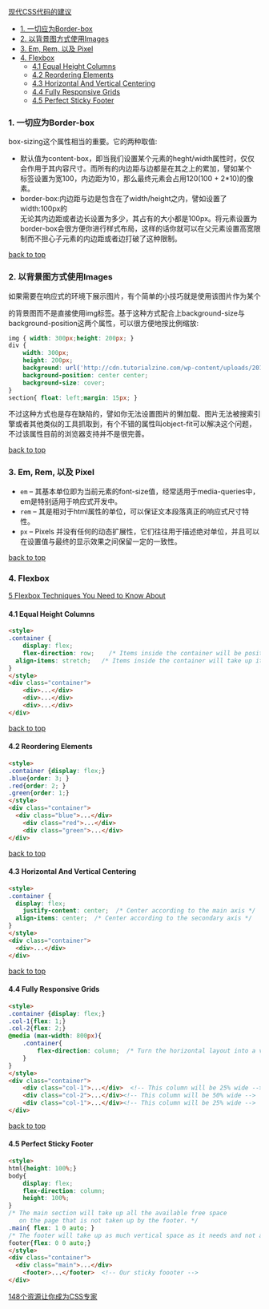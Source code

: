 [现代CSS代码的建议](#top)

- [1. 一切应为Border-box](#一切应为Border-box)
- [2. 以背景图方式使用Images](#以背景图方式使用Images)
- [3. Em, Rem, 以及 Pixel](#EmRemPixel)
- [4. Flexbox](#Flexbox)
  - [4.1 Equal Height Columns](#Equal-Height-Columns)
  - [4.2 Reordering Elements](#Reordering-Elements)
  - [4.3 Horizontal And Vertical Centering](#Horizontal-And-Vertical-Centering)
  - [4.4 Fully Responsive Grids](#Fully-Responsive-Grids)
  - [4.5 Perfect Sticky Footer](#Perfect-Sticky-Footer)

<h3 id="一切应为Border-box">1. 一切应为Border-box</h3>

box-sizing这个属性相当的重要。它的两种取值:

- 默认值为content-box，即当我们设置某个元素的heght/width属性时，仅仅会作用于其内容尺寸。而所有的内边距与边都是在其之上的累加，譬如某个<div>标签设置为宽100，内边距为10，那么最终元素会占用120(100 + 2*10)的像素。
- border-box:内边距与边是包含在了width/height之内，譬如设置了width:100px的<div>无论其内边距或者边长设置为多少，其占有的大小都是100px。将元素设置为border-box会很方便你进行样式布局，这样的话你就可以在父元素设置高宽限制而不担心子元素的内边距或者边打破了这种限制。

[back to top](#top)

<h3 id="以背景图方式使用Images">2. 以背景图方式使用Images</h3>

如果需要在响应式的环境下展示图片，有个简单的小技巧就是使用该图片作为某个<div>的背景图而不是直接使用img标签。基于这种方式配合上background-size与background-position这两个属性，可以很方便地按比例缩放:

```css
img { width: 300px;height: 200px; }
div {
    width: 300px;
    height: 200px;
    background: url('http://cdn.tutorialzine.com/wp-content/uploads/2016/08/bicycle.jpg');
    background-position: center center;
    background-size: cover;
}
section{ float: left;margin: 15px; }
```

不过这种方式也是存在缺陷的，譬如你无法设置图片的懒加载、图片无法被搜索引擎或者其他类似的工具抓取到，有个不错的属性叫object-fit可以解决这个问题，不过该属性目前的浏览器支持并不是很完善。

[back to top](#top)

<h3 id="EmRemPixel">3. Em, Rem, 以及 Pixel</h3>

- `em` – 其基本单位即为当前元素的font-size值，经常适用于media-queries中，em是特别适用于响应式开发中。
- `rem` – 其是相对于html属性的单位，可以保证文本段落真正的响应式尺寸特性。
- `px` – Pixels 并没有任何的动态扩展性，它们往往用于描述绝对单位，并且可以在设置值与最终的显示效果之间保留一定的一致性。

[back to top](#top)

<h3 id="Flexbox">4. Flexbox</h3>

[5 Flexbox Techniques You Need to Know About](http://tutorialzine.com/2016/04/5-flexbox-techniques-you-need-to-know-about/)

<h4 id="Equal-Height-Columns">4.1 Equal Height Columns</h4>

```html
<style>
.container {
	display: flex;
	flex-direction: row;    /* Items inside the container will be positioned horizontally */
  align-items: stretch;   /* Items inside the container will take up it's entire height */
}
</style>
<div class="container">
	<div>...</div>
	<div>...</div>
	<div>...</div>
</div>
```

[back to top](#top)

<h4 id="Reordering-Elements">4.2 Reordering Elements</h4>

```html
<style>
.container {display: flex;}
.blue{order: 3; }
.red{order: 2; }
.green{order: 1;}
</style>
<div class="container">
  <div class="blue">...</div>
	<div class="red">...</div>
	<div class="green">...</div>
</div>
```

[back to top](#top)

<h4 id="Horizontal-And-Vertical-Centering">4.3 Horizontal And Vertical Centering</h4>

```html
<style>
.container {
  display: flex;
	justify-content: center;  /* Center according to the main axis */
  align-items: center;  /* Center according to the secondary axis */
}
</style>
<div class="container">
  <div>...</div>
</div>
```

[back to top](#top)

<h4 id="Fully-Responsive-Grids">4.4 Fully Responsive Grids</h4>

```html
<style>
.container {display: flex;}
.col-1{flex: 1;}
.col-2{flex: 2;}
@media (max-width: 800px){
	.container{
		flex-direction: column;  /* Turn the horizontal layout into a vertical one. */
	}
}
</style>
<div class="container">
	<div class="col-1">...</div>  <!-- This column will be 25% wide -->
	<div class="col-2">...</div><!-- This column will be 50% wide -->
	<div class="col-1">...</div><!-- This column will be 25% wide -->
</div>
```

[back to top](#top)

<h4 id="Perfect-Sticky-Footer">4.5 Perfect Sticky Footer</h4>

```html
<style>
html{height: 100%;}
body{
    display: flex;
    flex-direction: column;
    height: 100%;
}
/* The main section will take up all the available free space
   on the page that is not taken up by the footer. */
.main{ flex: 1 0 auto; }
/* The footer will take up as much vertical space as it needs and not a pixel more. */
footer{flex: 0 0 auto;}
</style>
<div class="container">
  <div class="main">...</div>
	<footer>...</footer>  <!-- Our sticky foooter -->
</div>
```

[148个资源让你成为CSS专家](https://segmentfault.com/a/1190000006689923#articleHeader6)
